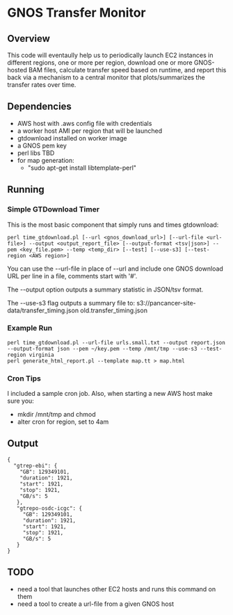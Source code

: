 # GNOS Transfer Monitor

## Overview

This code will eventaully help us to periodically launch EC2 instances in different regions, one or more per region, download one or more GNOS-hosted BAM files, calculate transfer speed based on runtime, and report this back via a mechanism to a central monitor that plots/summarizes the transfer rates over time.

## Dependencies

* AWS host with .aws config file with credentials
* a worker host AMI per region that will be launched
* gtdownload installed on worker image
* a GNOS pem key
* perl libs TBD
* for map generation:
    * "sudo apt-get install libtemplate-perl"

## Running

### Simple GTDownload Timer

This is the most basic component that simply runs and times gtdownload:

    perl time_gtdownload.pl [--url <gnos_download_url>] [--url-file <url-file>] --output <output_report_file> [--output-format <tsv|json>] --pem <key_file.pem> --temp <temp_dir> [--test] [--use-s3] [--test-region <AWS region>]

You can use the --url-file in place of --url and include one GNOS download URL per line in a file, comments start with '#'.

The --output option outputs a summary statistic in JSON/tsv format.

The --use-s3 flag outputs a summary file to: s3://pancancer-site-data/transfer_timing.json old.transfer_timing.json

### Example Run

    perl time_gtdownload.pl --url-file urls.small.txt --output report.json --output-format json --pem ~/key.pem --temp /mnt/tmp --use-s3 --test-region virginia
    perl generate_html_report.pl --template map.tt > map.html

### Cron Tips

I included a sample cron job. Also, when starting a new AWS host make sure you:

* mkdir /mnt/tmp and chmod
* alter cron for region, set to 4am


## Output

    {
      "gtrep-ebi": {
        "GB": 129349101,
        "duration": 1921,
        "start": 1921,
        "stop": 1921,
        "GB/s": 5
       },
       "gtrepo-osdc-icgc": {
         "GB": 129349101,
         "duration": 1921,
         "start": 1921,
         "stop": 1921,
         "GB/s": 5
       }
    }


## TODO

* need a tool that launches other EC2 hosts and runs this command on them
* need a tool to create a url-file from a given GNOS host
